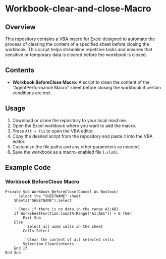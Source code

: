 # Workbook-clear-and-close-Macro

## Overview
This repository contains a VBA macro for Excel designed to automate the process of clearing the content of a specified sheet before closing the workbook. This script helps streamline repetitive tasks and ensures that sensitive or temporary data is cleared before the workbook is closed.

## Contents
- **Workbook BeforeClose Macro:** A script to clean the content of the "AgentPerformance Macro" sheet before closing the workbook if certain conditions are met.

## Usage
1. Download or clone the repository to your local machine.
2. Open the Excel workbook where you want to add the macro.
3. Press `Alt + F11` to open the VBA editor.
4. Copy the desired script from the repository and paste it into the VBA editor.
5. Customize the file paths and any other parameters as needed.
6. Save the workbook as a macro-enabled file (`.xlsm`).

## Example Code

### Workbook BeforeClose Macro
```vba
Private Sub Workbook_BeforeClose(Cancel As Boolean)
    ' Select the "SHEETNAME" sheet
    Sheets("SHEETNAME").Select

    ' Check if there is no data in the range A1:AB1
    If WorksheetFunction.CountA(Range("A1:AB1")) = 0 Then
        Exit Sub
    Else
        ' Select all used cells in the sheet
        Cells.Select
        
        ' Clear the content of all selected cells
        Selection.ClearContents
    End If
End Sub
